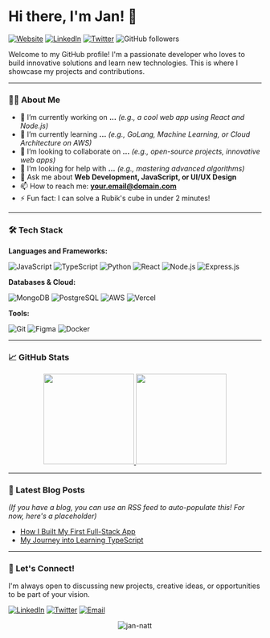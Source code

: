 # Hi there, I'm Jan! 👋

[![Website](https://img.shields.io/badge/Website-YourLink.com-blue?style=flat&logo=google-chrome)](https://your-link.com)
[![LinkedIn](https://img.shields.io/badge/LinkedIn-Connect-blue?style=flat&logo=linkedin)](https://linkedin.com/in/yourprofile)
[![Twitter](https://img.shields.io/badge/Twitter-Follow-informational?style=flat&logo=twitter)](https://twitter.com/yourhandle)
![GitHub followers](https://img.shields.io/github/followers/jan-natt?label=Follow&style=social)

Welcome to my GitHub profile! I'm a passionate developer who loves to build innovative solutions and learn new technologies. This is where I showcase my projects and contributions.



---

### 🧑‍💻 About Me

- 🔭 I’m currently working on **...** *(e.g., a cool web app using React and Node.js)*
- 🌱 I’m currently learning **...** *(e.g., GoLang, Machine Learning, or Cloud Architecture on AWS)*
- 👯 I’m looking to collaborate on **...** *(e.g., open-source projects, innovative web apps)*
- 🤔 I’m looking for help with **...** *(e.g., mastering advanced algorithms)*
- 💬 Ask me about **Web Development, JavaScript, or UI/UX Design**
- 📫 How to reach me: **your.email@domain.com**
- ⚡ Fun fact: I can solve a Rubik's cube in under 2 minutes!

---

### 🛠️ Tech Stack

**Languages and Frameworks:**

![JavaScript](https://img.shields.io/badge/JavaScript-F7DF1E?style=for-the-badge&logo=javascript&logoColor=black)
![TypeScript](https://img.shields.io/badge/TypeScript-007ACC?style=for-the-badge&logo=typescript&logoColor=white)
![Python](https://img.shields.io/badge/Python-3776AB?style=for-the-badge&logo=python&logoColor=white)
![React](https://img.shields.io/badge/React-20232A?style=for-the-badge&logo=react&logoColor=61DAFB)
![Node.js](https://img.shields.io/badge/Node.js-339933?style=for-the-badge&logo=nodedotjs&logoColor=white)
![Express.js](https://img.shields.io/badge/Express.js-000000?style=for-the-badge&logo=express&logoColor=white)

**Databases & Cloud:**

![MongoDB](https://img.shields.io/badge/MongoDB-47A248?style=for-the-badge&logo=mongodb&logoColor=white)
![PostgreSQL](https://img.shields.io/badge/PostgreSQL-316192?style=for-the-badge&logo=postgresql&logoColor=white)
![AWS](https://img.shields.io/badge/AWS-232F3E?style=for-the-badge&logo=amazon-aws&logoColor=white)
![Vercel](https://img.shields.io/badge/Vercel-000000?style=for-the-badge&logo=vercel&logoColor=white)

**Tools:**

![Git](https://img.shields.io/badge/Git-F05032?style=for-the-badge&logo=git&logoColor=white)
![Figma](https://img.shields.io/badge/Figma-F24E1E?style=for-the-badge&logo=figma&logoColor=white)
![Docker](https://img.shields.io/badge/Docker-2496ED?style=for-the-badge&logo=docker&logoColor=white)

---

### 📈 GitHub Stats

<p align="center">
  <a href="https://github.com/jan-natt">
    <img height="180em" src="https://github-readme-stats.vercel.app/api?username=jan-natt&show_icons=true&theme=radical&hide_border=true" />
    <img height="180em" src="https://github-readme-stats.vercel.app/api/top-langs/?username=jan-natt&layout=compact&theme=radical&hide_border=true" />
  </a>
</p>

---

### 📝 Latest Blog Posts

*(If you have a blog, you can use an RSS feed to auto-populate this! For now, here's a placeholder)*
- [How I Built My First Full-Stack App](https://your-blog-link.com/post-1)
- [My Journey into Learning TypeScript](https://your-blog-link.com/post-2)

---

### 🤝 Let's Connect!

I'm always open to discussing new projects, creative ideas, or opportunities to be part of your vision.

[![LinkedIn](https://img.shields.io/badge/LinkedIn-0077B5?style=for-the-badge&logo=linkedin&logoColor=white)](https://linkedin.com/in/yourprofile)
[![Twitter](https://img.shields.io/badge/Twitter-1DA1F2?style=for-the-badge&logo=twitter&logoColor=white)](https://twitter.com/yourhandle)
[![Email](https://img.shields.io/badge/Email-D14836?style=for-the-badge&logo=gmail&logoColor=white)](mailto:your.email@domain.com)

<p align="center"> 
  <img src="https://komarev.com/ghpvc/?username=jan-natt&label=Profile%20Views&color=0e75b6&style=flat" alt="jan-natt" />
</p>

